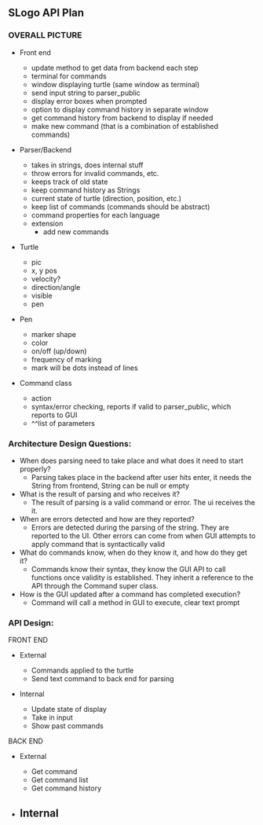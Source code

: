 SLogo API Plan
-----------------------
### OVERALL PICTURE
- Front end
     - update method to get data from backend each step
     - terminal for commands
     - window displaying turtle (same window as terminal)
     - send input string to parser_public
     - display error boxes when prompted
     - option to display command history in separate window
     - get command history from backend to display if needed
     - make new command (that is a combination of established commands)


- Parser/Backend
     - takes in strings, does internal stuff
     - throw errors for invalid commands, etc.
     - keeps track of old state
     - keep command history as Strings
     - current state of turtle (direction, position, etc.)
     - keep list of commands (commands should be abstract)
     - command properties for each language 
     - extension
         - add new commands

- Turtle
    - pic
    - x, y pos
    - velocity?
    - direction/angle
    - visible
    - pen

- Pen
    - marker shape
    - color
    - on/off (up/down)
    - frequency of marking
    - mark will be dots instead of lines

- Command class
    - action
    - syntax/error checking, reports if valid to parser_public, which reports to GUI
    - ^^list of parameters

### Architecture Design Questions:
- When does parsing need to take place and what does it need to start properly?
    - Parsing takes place in the backend after user hits enter, it needs the String from frontend, String can be null or empty
- What is the result of parsing and who receives it?
    - The result of parsing is a valid command or error. The ui receives the it.
- When are errors detected and how are they reported?
    - Errors are detected during the parsing of the string. They are reported to the UI. Other errors can come from when GUI attempts to apply command that is syntactically valid
- What do commands know, when do they know it, and how do they get it?
    - Commands know their syntax, they know the GUI API to call functions once validity is established. They inherit a reference to the API through the Command super class.
- How is the GUI updated after a command has completed execution?
    - Command will call a method in GUI to execute, clear text prompt

### API Design:

FRONT END
* External
    - Commands applied to the turtle
    - Send text command to back end for parsing

* Internal
    - Update state of display
    - Take in input
    - Show past commands

BACK END
* External
    - Get command
    - Get command list
    - Get command history


* Internal
    - 

